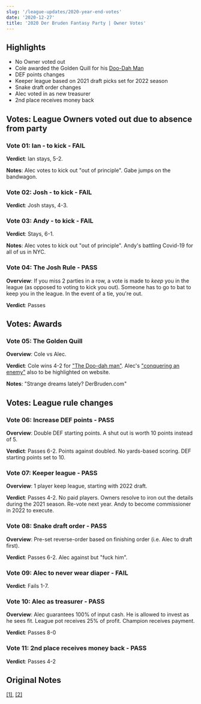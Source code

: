 ```yaml
---
slug: '/league-updates/2020-year-end-votes'
date: '2020-12-27'
title: '2020 Der Bruden Fantasy Party | Owner Votes'
---
```


## Highlights

- No Owner voted out
- Cole awarded the Golden Quill for his [Doo-Dah Man](/owners-updates/2020-w1-cole-1)
- DEF points changes
- Keeper league based on 2021 draft picks set for 2022 season
- Snake draft order changes
- Alec voted in as new treasurer
- 2nd place receives money back

## Votes: League Owners voted out due to absence from party

### Vote 01: Ian - to kick - FAIL

**Verdict**: Ian stays, 5-2.

**Notes**: Alec votes to kick out "out of principle". Gabe jumps on the bandwagon.

### Vote 02: Josh - to kick - FAIL

**Verdict**: Josh stays, 4-3.

### Vote 03: Andy - to kick - FAIL

**Verdict**: Stays, 6-1.

**Notes**: Alec votes to kick out "out of principle". Andy's battling Covid-19 for all of us in NYC.

### Vote 04: The Josh Rule - PASS

**Overview**: If you miss 2 parties in a row, a vote is made to _keep_ you in the league (as opposed to voting to kick you out). Someone has to go to bat to keep you in the league. In the event of a tie, you're out.

**Verdict**: Passes

## Votes: Awards

### Vote 05: The Golden Quill

**Overview**: Cole vs Alec.

**Verdict**: Cole wins 4-2 for ["The Doo-dah man"](/owners-updates/2020-w1-cole-1). Alec's ["conquering an enemy"](/owners-updates/2020-w1-alec-1) also to be highlighted on website.

**Notes**: "Strange dreams lately? DerBruden.com"

## Votes: League rule changes

### Vote 06: Increase DEF points - PASS

**Overview**: Double DEF starting points. A shut out is worth 10 points instead of 5.

**Verdict**: Passes 6-2. Points against doubled. No yards-based scoring. DEF starting points set to 10.

### Vote 07: Keeper league - PASS

**Overview**: 1 player keep league, starting with 2022 draft.

**Verdict**: Passes 4-2. No paid players. Owners resolve to iron out the details during the 2021 season. Re-vote next year. Andy to become commissioner in 2022 to execute.

### Vote 08: Snake draft order - PASS

**Overview**: Pre-set reverse-order based on finishing order (i.e. Alec to draft first).

**Verdict**: Passes 6-2. Alec against but "fuck him".

### Vote 09: Alec to never wear diaper - FAIL

**Verdict**: Fails 1-7.

### Vote 10: Alec as treasurer - PASS

**Overview**: Alec guarantees 100% of input cash. He is allowed to invest as he sees fit. League pot receives 25% of profit. Champion receives payment.

**Verdict**: Passes 8-0

### Vote 11: 2nd place receives money back - PASS

**Verdict**: Passes 4-2

## Original Notes

[[1]](/201227-votes-notes-01.jpg), [[2]](/201227-votes-notes-02.jpg)

